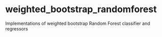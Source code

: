 # weighted_bootstrap_randomforest
Implementations of weighted bootstrap Random Forest classifier and regressors
